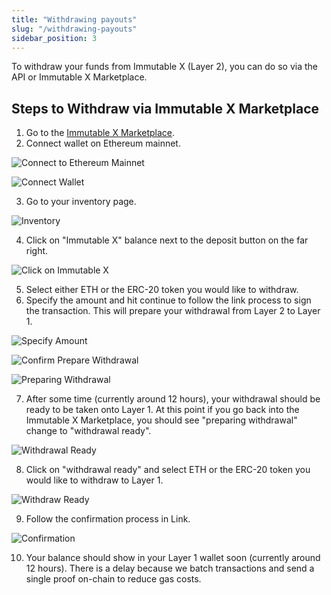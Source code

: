 ```yaml
---
title: "Withdrawing payouts"
slug: "/withdrawing-payouts"
sidebar_position: 3
---
```

To withdraw your funds from Immutable X (Layer 2), you can do so via the API or Immutable X Marketplace.

## Steps to Withdraw via Immutable X Marketplace
1. Go to the [Immutable X Marketplace](https://market.x.immutable.com).
2. Connect wallet on Ethereum mainnet.

![Connect to Ethereum Mainnet](../../../static/img/withdrawing-payouts/connect-to-ethereum.png)

![Connect Wallet](../../../static/img/withdrawing-payouts/connect-wallet.png)

3. Go to your inventory page.

![Inventory](../../../static/img/withdrawing-payouts/inventory.jpg)

4. Click on "Immutable X" balance next to the deposit button on the far right.

![Click on Immutable X](../../../static/img/withdrawing-payouts/click-on-immutable-x.jpg)

5. Select either ETH or the ERC-20 token you would like to withdraw.
6. Specify the amount and hit continue to follow the link process to sign the transaction. This will prepare your withdrawal from Layer 2 to Layer 1.

![Specify Amount](../../../static/img/withdrawing-payouts/specify-amount.jpg)

![Confirm Prepare Withdrawal](../../../static/img/withdrawing-payouts/confirm-prepare-withdrawal.jpg)

![Preparing Withdrawal](../../../static/img/withdrawing-payouts/preparing-withdrawal.jpg)

7. After some time (currently around 12 hours), your withdrawal should be ready to be taken onto Layer 1. At this point if you go back into the Immutable X Marketplace, you should see "preparing withdrawal" change to "withdrawal ready".

![Withdrawal Ready](../../../static/img/withdrawing-payouts/withdrawal-ready.jpg)

8. Click on "withdrawal ready" and select ETH or the ERC-20 token you would like to withdraw to Layer 1.

![Withdraw Ready](../../../static/img/withdrawing-payouts/withdraw-ready.jpg)

9. Follow the confirmation process in Link.

![Confirmation](../../../static/img/withdrawing-payouts/confirmation.jpg)

10. Your balance should show in your Layer 1 wallet soon (currently around 12 hours). There is a delay because we  batch transactions and send a single proof on-chain to reduce gas costs.